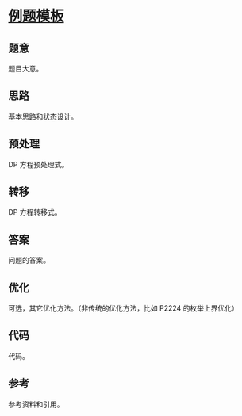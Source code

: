 # [例题模板](https://www.luogu.com.cn/)

## 题意

题目大意。

## 思路

基本思路和状态设计。

## 预处理

DP 方程预处理式。

## 转移

DP 方程转移式。

## 答案

问题的答案。

## 优化

可选，其它优化方法。（非传统的优化方法，比如 P2224 的枚举上界优化）

## 代码

代码。

## 参考

参考资料和引用。